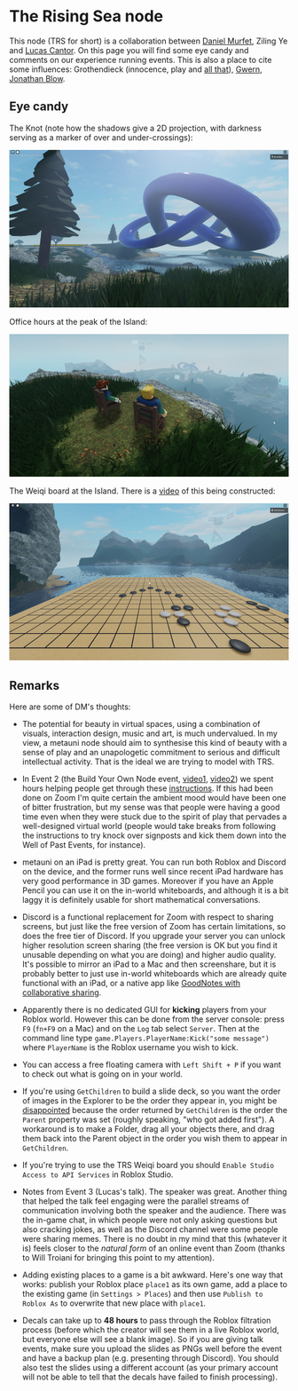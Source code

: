 # The Rising Sea node

This node (TRS for short) is a collaboration between [Daniel Murfet](http://therisingsea.org/), Ziling Ye and [Lucas Cantor](https://www.lucascantormusic.com/). On this page you will find some eye candy and comments on our experience running events. This is also a place to cite some influences: Grothendieck (innocence, play and [all that](https://kongliang.wordpress.com/2010/02/27/hello-world/)), [Gwern](https://www.gwern.net/index), [Jonathan Blow](https://www.youtube.com/watch?v=qWFScmtiC44).

## Eye candy

The Knot (note how the shadows give a 2D projection, with darkness serving as a marker of over and under-crossings):

![](knot1_sml.png)

Office hours at the peak of the Island:

![](officehours_tiny.png)

The Weiqi board at the Island. There is a [video](https://youtu.be/wWtrTFI4ppc) of this being constructed:

![](Weiqi_tiny.png)

## Remarks

Here are some of DM's thoughts:

* The potential for beauty in virtual spaces, using a combination of visuals, interaction design, music and art, is much undervalued. In my view, a metauni node should aim to synthesise this kind of beauty with a sense of play and an unapologetic commitment to serious and difficult intellectual activity. That is the ideal we are trying to model with TRS.

* In Event 2 (the Build Your Own Node event, [video1](https://youtu.be/TDmMeR6O350), [video2](https://youtu.be/W0SIAygiITs)) we spent hours helping people get through these [instructions](http://metauni.org/posts/make-your-own/make-your-own). If this had been done on Zoom I'm quite certain the ambient mood would have been one of bitter frustration, but my sense was that people were having a good time even when they were stuck due to the spirit of play that pervades a well-designed virtual world (people would take breaks from following the instructions to try knock over signposts and kick them down into the Well of Past Events, for instance).

* metauni on an iPad is pretty great. You can run both Roblox and Discord on the device, and the former runs well since recent iPad hardware has very good performance in 3D games. Moreover if you have an Apple Pencil you can use it on the in-world whiteboards, and although it is a bit laggy it is definitely usable for short mathematical conversations.

* Discord is a functional replacement for Zoom with respect to sharing screens, but just like the free version of Zoom has certain limitations, so does the free tier of Discord. If you upgrade your server you can unlock higher resolution screen sharing (the free version is OK but you find it unusable depending on what you are doing) and higher audio quality. It's possible to mirror an iPad to a Mac and then screenshare, but it is probably better to just use in-world whiteboards which are already quite functional with an iPad, or a native app like [GoodNotes with collaborative sharing](https://medium.goodnotes.com/link-sharing-share-documents-adb36f99c583).

* Apparently there is no dedicated GUI for **kicking** players from your Roblox world. However this can be done from the server console: press `F9` (`fn+F9` on a  Mac) and on the `Log` tab select `Server`. Then at the command line type `game.Players.PlayerName:Kick("some message")` where `PlayerName` is the Roblox username you wish to kick.

* You can access a free floating camera with `Left Shift + P` if you want to check out what is going on in your world.

* If you're using `GetChildren` to build a slide deck, so you want the order of images in the Explorer to be the order they appear in, you might be [disappointed](https://developer.roblox.com/en-us/api-reference/function/Instance/GetChildren) because the order returned by `GetChildren` is the order the `Parent` property was set (roughly speaking, "who got added first"). A workaround is to make a Folder, drag all your objects there, and drag them back into the Parent object in the order you wish them to appear in `GetChildren`.

* If you're trying to use the TRS Weiqi board you should `Enable Studio Access to API Services` in Roblox Studio.

* Notes from Event 3 (Lucas's talk). The speaker was great. Another thing that helped the talk feel engaging were the parallel streams of communication involving both the speaker and the audience. There was the in-game chat, in which people were not only asking questions but also cracking jokes, as well as the Discord channel were some people were sharing memes. There is no doubt in my mind that this (whatever it is) feels closer to the _natural form_ of an online event than Zoom (thanks to Will Troiani for bringing this point to my attention).

* Adding existing places to a game is a bit awkward. Here's one way that works: publish your Roblox place `place1` as its own game, add a place to the existing game (in `Settings > Places`) and then use `Publish to Roblox As` to overwrite that new place with `place1`.

* Decals can take up to **48 hours** to pass through the Roblox filtration process (before which the creator will see them in a live Roblox world, but everyone else will see a blank image). So if you are giving talk events, make sure you upload the slides as PNGs well before the event and have a backup plan (e.g. presenting through Discord). You should also test the slides using a different account (as your primary account will not be able to tell that the decals have failed to finish processing).
